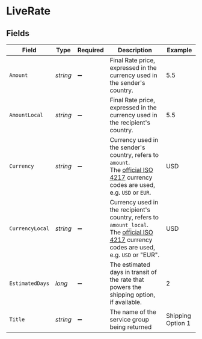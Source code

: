 # LiveRate


## Fields

| Field                                                                                                                                                                                | Type                                                                                                                                                                                 | Required                                                                                                                                                                             | Description                                                                                                                                                                          | Example                                                                                                                                                                              |
| ------------------------------------------------------------------------------------------------------------------------------------------------------------------------------------ | ------------------------------------------------------------------------------------------------------------------------------------------------------------------------------------ | ------------------------------------------------------------------------------------------------------------------------------------------------------------------------------------ | ------------------------------------------------------------------------------------------------------------------------------------------------------------------------------------ | ------------------------------------------------------------------------------------------------------------------------------------------------------------------------------------ |
| `Amount`                                                                                                                                                                             | *string*                                                                                                                                                                             | :heavy_minus_sign:                                                                                                                                                                   | Final Rate price, expressed in the currency used in the sender's country.                                                                                                            | 5.5                                                                                                                                                                                  |
| `AmountLocal`                                                                                                                                                                        | *string*                                                                                                                                                                             | :heavy_minus_sign:                                                                                                                                                                   | Final Rate price, expressed in the currency used in the recipient's country.                                                                                                         | 5.5                                                                                                                                                                                  |
| `Currency`                                                                                                                                                                           | *string*                                                                                                                                                                             | :heavy_minus_sign:                                                                                                                                                                   | Currency used in the sender's country, refers to `amount`. <br/>The <a href="http://www.xe.com/iso4217.php">official ISO 4217</a> currency codes are used, e.g. `USD` or `EUR`.      | USD                                                                                                                                                                                  |
| `CurrencyLocal`                                                                                                                                                                      | *string*                                                                                                                                                                             | :heavy_minus_sign:                                                                                                                                                                   | Currency used in the recipient's country, refers to `amount_local`. <br/>The <a href="http://www.xe.com/iso4217.php">official ISO 4217</a> currency codes are used, e.g. `USD` or "EUR". | USD                                                                                                                                                                                  |
| `EstimatedDays`                                                                                                                                                                      | *long*                                                                                                                                                                               | :heavy_minus_sign:                                                                                                                                                                   | The estimated days in transit of the rate that powers the shipping option, if available.                                                                                             | 2                                                                                                                                                                                    |
| `Title`                                                                                                                                                                              | *string*                                                                                                                                                                             | :heavy_minus_sign:                                                                                                                                                                   | The name of the service group being returned                                                                                                                                         | Shipping Option 1                                                                                                                                                                    |
